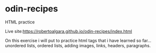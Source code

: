 # odin-recipes
HTML practice

Live site:https://robertoalgara.github.io/odin-recipes/index.html

On this exercise i will put to practice html tags that i have learned so far... unordered lists, ordered lists,
adding images, links, headers, paragraphs.


